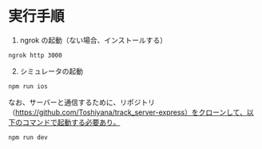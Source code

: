 # 実行手順

1. ngrok の起動（ない場合、インストールする）

```
ngrok http 3000
```

2. シミュレータの起動

```
npm run ios
```

なお、サーバーと通信するために、リポジトリ（https://github.com/Toshiyana/track_server-express）をクローンして、以下のコマンドで起動する必要あり。

```
npm run dev
```
